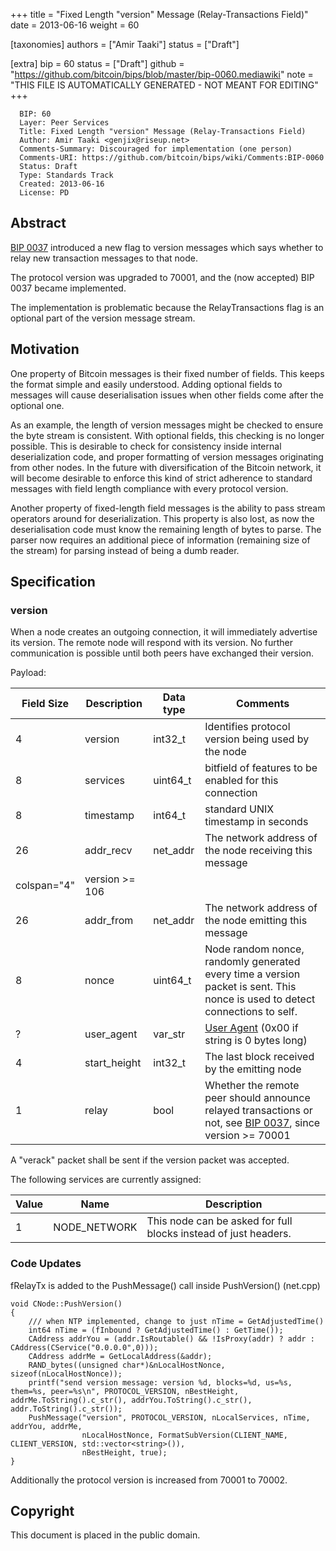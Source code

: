 
+++
title = "Fixed Length \"version\" Message (Relay-Transactions Field)"
date = 2013-06-16
weight = 60

[taxonomies]
authors = ["Amir Taaki"]
status = ["Draft"]

[extra]
bip = 60
status = ["Draft"]
github = "https://github.com/bitcoin/bips/blob/master/bip-0060.mediawiki"
note = "THIS FILE IS AUTOMATICALLY GENERATED - NOT MEANT FOR EDITING"
+++

```
  BIP: 60
  Layer: Peer Services
  Title: Fixed Length "version" Message (Relay-Transactions Field)
  Author: Amir Taaki <genjix@riseup.net>
  Comments-Summary: Discouraged for implementation (one person)
  Comments-URI: https://github.com/bitcoin/bips/wiki/Comments:BIP-0060
  Status: Draft
  Type: Standards Track
  Created: 2013-06-16
  License: PD
```

<h2>Abstract</h2>


<a href="BIP 0037" target="_blank">BIP 0037</a> introduced a new flag to version messages which says whether to relay new transaction messages to that node.

The protocol version was upgraded to 70001, and the (now accepted) BIP 0037 became implemented.

The implementation is problematic because the RelayTransactions flag is an optional part of the version message stream.

<h2>Motivation</h2>


One property of Bitcoin messages is their fixed number of fields. This keeps the format simple and easily understood. Adding optional fields to messages will cause deserialisation issues when other fields come after the optional one.

As an example, the length of version messages might be checked to ensure the byte stream is consistent. With optional fields, this checking is no longer possible. This is desirable to check for consistency inside internal deserialization code, and proper formatting of version messages originating from other nodes. In the future with diversification of the Bitcoin network, it will become desirable to enforce this kind of strict adherence to standard messages with field length compliance with every protocol version.

Another property of fixed-length field messages is the ability to pass stream operators around for deserialization. This property is also lost, as now the deserialisation code must know the remaining length of bytes to parse. The parser now requires an additional piece of information (remaining size of the stream) for parsing instead of being a dumb reader.

<h2>Specification</h2>

<h3> version </h3>


When a node creates an outgoing connection, it will immediately advertise its version. The remote node will respond with its version. No further communication is possible until both peers have exchanged their version.

Payload:


|Field Size|Description|Data type|Comments|
|-|-|-|-|
|4|version|int32_t|Identifies protocol version being used by the node|
|8|services|uint64_t|bitfield of features to be enabled for this connection|
|8|timestamp|int64_t|standard UNIX timestamp in seconds|
|26|addr_recv|net_addr|The network address of the node receiving this message|
|colspan="4"| version >= 106|
|26|addr_from|net_addr|The network address of the node emitting this message|
|8|nonce|uint64_t|Node random nonce, randomly generated every time a version packet is sent. This nonce is used to detect connections to self.|
|?|user_agent|var_str|<a href="/14" target="_blank">User Agent</a> (0x00 if string is 0 bytes long)|
|4|start_height|int32_t|The last block received by the emitting node|
|1|relay|bool|Whether the remote peer should announce relayed transactions or not, see <a href="/37" target="_blank">BIP 0037</a>, since version >= 70001|


A "verack" packet shall be sent if the version packet was accepted.

The following services are currently assigned:


|Value|Name|Description|
|-|-|-|
|1|NODE_NETWORK|This node can be asked for full blocks instead of just headers.|


<h3> Code Updates </h3>


fRelayTx is added to the PushMessage() call inside PushVersion() (net.cpp)

```
void CNode::PushVersion()
{
    /// when NTP implemented, change to just nTime = GetAdjustedTime()
    int64 nTime = (fInbound ? GetAdjustedTime() : GetTime());
    CAddress addrYou = (addr.IsRoutable() && !IsProxy(addr) ? addr : CAddress(CService("0.0.0.0",0)));
    CAddress addrMe = GetLocalAddress(&addr);
    RAND_bytes((unsigned char*)&nLocalHostNonce, sizeof(nLocalHostNonce));
    printf("send version message: version %d, blocks=%d, us=%s, them=%s, peer=%s\n", PROTOCOL_VERSION, nBestHeight, addrMe.ToString().c_str(), addrYou.ToString().c_str(), addr.ToString().c_str());
    PushMessage("version", PROTOCOL_VERSION, nLocalServices, nTime, addrYou, addrMe,
                nLocalHostNonce, FormatSubVersion(CLIENT_NAME, CLIENT_VERSION, std::vector<string>()),
                nBestHeight, true);
}
```

Additionally the protocol version is increased from 70001 to 70002.

<h2>Copyright</h2>


This document is placed in the public domain.
